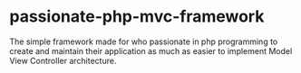 # passionate-php-mvc-framework
The simple framework made for who passionate in php programming to create and maintain their application as much as easier to implement Model View Controller architecture.
